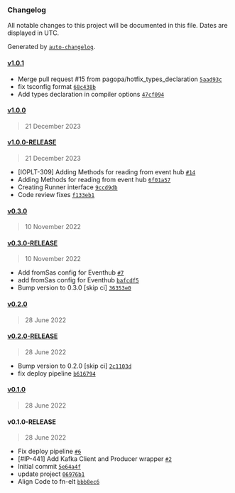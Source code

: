### Changelog

All notable changes to this project will be documented in this file. Dates are displayed in UTC.

Generated by [`auto-changelog`](https://github.com/CookPete/auto-changelog).

#### [v1.0.1](https://github.com/pagopa/fp-ts-kafkajs/compare/v1.0.0...v1.0.1)

- Merge pull request #15 from pagopa/hotfix_types_declaration [`5aad93c`](https://github.com/pagopa/fp-ts-kafkajs/commit/5aad93c862ec9cf6fe18f049e1b0a00668308b93)
- fix tsconfig format [`68c438b`](https://github.com/pagopa/fp-ts-kafkajs/commit/68c438bf6655d5a826827c6588b2845c273338a0)
- Add types declaration in compiler options [`47cf094`](https://github.com/pagopa/fp-ts-kafkajs/commit/47cf09422c0aa29b6a6cd74de871d8bc47771a9f)

#### [v1.0.0](https://github.com/pagopa/fp-ts-kafkajs/compare/v1.0.0-RELEASE...v1.0.0)

> 21 December 2023

#### [v1.0.0-RELEASE](https://github.com/pagopa/fp-ts-kafkajs/compare/v0.3.0...v1.0.0-RELEASE)

> 21 December 2023

- [IOPLT-309] Adding Methods for reading from event hub [`#14`](https://github.com/pagopa/fp-ts-kafkajs/pull/14)
- Adding Methods for reading from event hub [`6f01a57`](https://github.com/pagopa/fp-ts-kafkajs/commit/6f01a577c3498516c62b372156ccc33ec621a13b)
- Creating Runner interface [`9ccd9db`](https://github.com/pagopa/fp-ts-kafkajs/commit/9ccd9db942bad6a5a6e5630375c9aa1a8089415e)
- Code review fixes [`f133eb1`](https://github.com/pagopa/fp-ts-kafkajs/commit/f133eb1f86efaf8c2c043a17426315466066d44d)

#### [v0.3.0](https://github.com/pagopa/fp-ts-kafkajs/compare/v0.3.0-RELEASE...v0.3.0)

> 10 November 2022

#### [v0.3.0-RELEASE](https://github.com/pagopa/fp-ts-kafkajs/compare/v0.2.0...v0.3.0-RELEASE)

> 10 November 2022

- Add fromSas config for Eventhub [`#7`](https://github.com/pagopa/fp-ts-kafkajs/pull/7)
- add fromSas config for Eventhub [`bafcdf5`](https://github.com/pagopa/fp-ts-kafkajs/commit/bafcdf536929282ff303127adef1332a92e77949)
- Bump version to 0.3.0 [skip ci] [`36353e0`](https://github.com/pagopa/fp-ts-kafkajs/commit/36353e038e9a4f1c7fa4b619d65b1d1eeb9d8ad9)

#### [v0.2.0](https://github.com/pagopa/fp-ts-kafkajs/compare/v0.2.0-RELEASE...v0.2.0)

> 28 June 2022

#### [v0.2.0-RELEASE](https://github.com/pagopa/fp-ts-kafkajs/compare/v0.1.0...v0.2.0-RELEASE)

> 28 June 2022

- Bump version to 0.2.0 [skip ci] [`2c1103d`](https://github.com/pagopa/fp-ts-kafkajs/commit/2c1103d999dd0407479373035ed1628d54fc6a73)
- fix deploy pipeline [`b616794`](https://github.com/pagopa/fp-ts-kafkajs/commit/b616794237cb0e3346f1caec450842b386cab917)

#### [v0.1.0](https://github.com/pagopa/fp-ts-kafkajs/compare/v0.1.0-RELEASE...v0.1.0)

> 28 June 2022

#### v0.1.0-RELEASE

> 28 June 2022

- Fix deploy pipeline [`#6`](https://github.com/pagopa/fp-ts-kafkajs/pull/6)
- [#IP-441]  Add Kafka Client and Producer wrapper [`#2`](https://github.com/pagopa/fp-ts-kafkajs/pull/2)
- Initial commit [`5e64a4f`](https://github.com/pagopa/fp-ts-kafkajs/commit/5e64a4f35a42065ead8ad8807c4186c123cdb546)
- update project [`06976b1`](https://github.com/pagopa/fp-ts-kafkajs/commit/06976b1487e5ea8c8aed638af3458ccf1795fc36)
- Align Code to fn-elt [`bbb8ec6`](https://github.com/pagopa/fp-ts-kafkajs/commit/bbb8ec64c350e95650f1119fa3c8ab746125a6a8)
